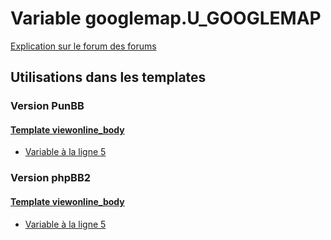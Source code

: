 # Variable googlemap.U_GOOGLEMAP
[Explication sur le forum des forums](http://forum.forumactif.com/t294113-listing-des-variables#googlemap.U_GOOGLEMAP)

## Utilisations dans les templates

### Version PunBB

#### [Template viewonline_body](punbb/viewonline_body.md)
* [Variable à la ligne 5](../punbb/viewonline_body.tpl#L5)

### Version phpBB2

#### [Template viewonline_body](subsilver/viewonline_body.md)
* [Variable à la ligne 5](../subsilver/viewonline_body.tpl#L5)
